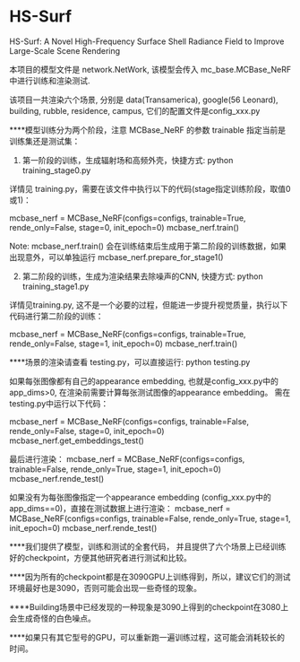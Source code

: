 # HS-Surf
HS-Surf: A Novel High-Frequency Surface Shell Radiance Field to Improve Large-Scale Scene Rendering

本项目的模型文件是 network.NetWork, 该模型会传入 mc_base.MCBase_NeRF 中进行训练和渲染测试.

该项目一共渲染六个场景, 分别是 data(Transamerica), google(56 Leonard), building, rubble, residence, campus, 它们的配置文件是config_xxx.py

****模型训练分为两个阶段，注意 MCBase_NeRF 的参数 trainable 指定当前是训练集还是测试集：

1. 第一阶段的训练，生成辐射场和高频外壳，快捷方式: python training_stage0.py

详情见 training.py，需要在该文件中执行以下的代码(stage指定训练阶段，取值0或1)：

mcbase_nerf = MCBase_NeRF(configs=configs, trainable=True, rende_only=False, stage=0, init_epoch=0)
mcbase_nerf.train()

Note: mcbase_nerf.train() 会在训练结束后生成用于第二阶段的训练数据，如果出现意外，可以单独运行 mcbase_nerf.prepare_for_stage1()


2. 第二阶段的训练，生成为渲染结果去除噪声的CNN, 快捷方式: python training_stage1.py

详情见training.py, 这不是一个必要的过程，但能进一步提升视觉质量，执行以下代码进行第二阶段的训练：

mcbase_nerf = MCBase_NeRF(configs=configs, trainable=True, rende_only=False, stage=1, init_epoch=0)
mcbase_nerf.train()


****场景的渲染请查看 testing.py，可以直接运行: python testing.py

如果每张图像都有自己的appearance embedding, 也就是config_xxx.py中的app_dims>0, 在渲染前需要计算每张测试图像的appearance embedding。
需在testing.py中运行以下代码：

mcbase_nerf = MCBase_NeRF(configs=configs, trainable=False, rende_only=False, stage=0, init_epoch=0)
mcbase_nerf.get_embeddings_test()

最后进行渲染：
mcbase_nerf = MCBase_NeRF(configs=configs, trainable=False, rende_only=True, stage=1, init_epoch=0)
mcbase_nerf.rende_test()

如果没有为每张图像指定一个appearance embedding (config_xxx.py中的app_dims==0)，直接在测试数据上进行渲染：
mcbase_nerf = MCBase_NeRF(configs=configs, trainable=False, rende_only=True, stage=1, init_epoch=0)
mcbase_nerf.rende_test()


****我们提供了模型，训练和测试的全套代码， 并且提供了六个场景上已经训练好的checkpoint，方便其他研究者进行测试和比较。

****因为所有的checkpoint都是在3090GPU上训练得到，所以，建议它们的测试环境最好也是3090，否则可能会出现一些奇怪的现象。

****Building场景中已经发现的一种现象是3090上得到的checkpoint在3080上会生成奇怪的白色噪点。

****如果只有其它型号的GPU，可以重新跑一遍训练过程，这可能会消耗较长的时间。

